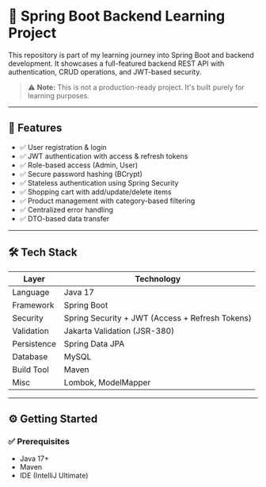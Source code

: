 # 🌱 Spring Boot Backend Learning Project

This repository is part of my learning journey into Spring Boot and backend development. It showcases a full-featured backend REST API with authentication, CRUD operations, and JWT-based security.

> ⚠️ **Note:** This is not a production-ready project. It's built purely for learning purposes.

---

## 🚀 Features

- ✅ User registration & login
- ✅ JWT authentication with access & refresh tokens
- ✅ Role-based access (Admin, User)
- ✅ Secure password hashing (BCrypt)
- ✅ Stateless authentication using Spring Security
- ✅ Shopping cart with add/update/delete items
- ✅ Product management with category-based filtering
- ✅ Centralized error handling
- ✅ DTO-based data transfer

---

## 🛠️ Tech Stack

| Layer       | Technology                           |
|------------|----------------------------------------|
| Language    | Java 17                               |
| Framework   | Spring Boot                           |
| Security    | Spring Security + JWT (Access + Refresh Tokens) |
| Validation  | Jakarta Validation (JSR-380)          |
| Persistence | Spring Data JPA                       |
| Database    |  MySQL  |
| Build Tool  | Maven                                 |
| Misc        | Lombok, ModelMapper                   |

---

## ⚙️ Getting Started

### ✅ Prerequisites
- Java 17+
- Maven
- IDE (IntelliJ Ultimate)



